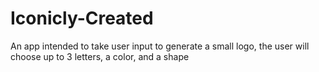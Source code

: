 # Iconicly-Created
An app intended to take user input to generate a small logo, the user will choose up to 3 letters, a color, and a shape
